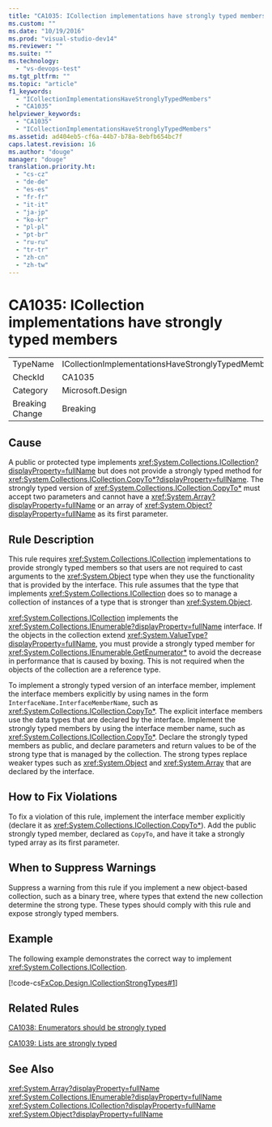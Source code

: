 ```yaml
---
title: "CA1035: ICollection implementations have strongly typed members"
ms.custom: ""
ms.date: "10/19/2016"
ms.prod: "visual-studio-dev14"
ms.reviewer: ""
ms.suite: ""
ms.technology: 
  - "vs-devops-test"
ms.tgt_pltfrm: ""
ms.topic: "article"
f1_keywords: 
  - "ICollectionImplementationsHaveStronglyTypedMembers"
  - "CA1035"
helpviewer_keywords: 
  - "CA1035"
  - "ICollectionImplementationsHaveStronglyTypedMembers"
ms.assetid: ad404eb5-cf6a-44b7-b78a-8ebfb654bc7f
caps.latest.revision: 16
ms.author: "douge"
manager: "douge"
translation.priority.ht: 
  - "cs-cz"
  - "de-de"
  - "es-es"
  - "fr-fr"
  - "it-it"
  - "ja-jp"
  - "ko-kr"
  - "pl-pl"
  - "pt-br"
  - "ru-ru"
  - "tr-tr"
  - "zh-cn"
  - "zh-tw"
---
```

# CA1035: ICollection implementations have strongly typed members
|||  
|-|-|  
|TypeName|ICollectionImplementationsHaveStronglyTypedMembers|  
|CheckId|CA1035|  
|Category|Microsoft.Design|  
|Breaking Change|Breaking|  
  
## Cause  
 A public or protected type implements <xref:System.Collections.ICollection?displayProperty=fullName> but does not provide a strongly typed method for <xref:System.Collections.ICollection.CopyTo*?displayProperty=fullName>. The strongly typed version of <xref:System.Collections.ICollection.CopyTo*> must accept two parameters and cannot have a <xref:System.Array?displayProperty=fullName> or an array of <xref:System.Object?displayProperty=fullName> as its first parameter.  
  
## Rule Description  
 This rule requires <xref:System.Collections.ICollection> implementations to provide strongly typed members so that users are not required to cast arguments to the <xref:System.Object> type when they use the functionality that is provided by the interface. This rule assumes that the type that implements <xref:System.Collections.ICollection> does so to manage a collection of instances of a type that is stronger than <xref:System.Object>.  
  
 <xref:System.Collections.ICollection> implements the <xref:System.Collections.IEnumerable?displayProperty=fullName> interface. If the objects in the collection extend <xref:System.ValueType?displayProperty=fullName>, you must provide a strongly typed member for <xref:System.Collections.IEnumerable.GetEnumerator*> to avoid the decrease in performance that is caused by boxing. This is not required when the objects of the collection are a reference type.  
  
 To implement a strongly typed version of an interface member, implement the interface members explicitly by using names in the form `InterfaceName.InterfaceMemberName`, such as <xref:System.Collections.ICollection.CopyTo*>. The explicit interface members use the data types that are declared by the interface. Implement the strongly typed members by using the interface member name, such as <xref:System.Collections.ICollection.CopyTo*>. Declare the strongly typed members as public, and declare parameters and return values to be of the strong type that is managed by the collection. The strong types replace weaker types such as <xref:System.Object> and <xref:System.Array> that are declared by the interface.  
  
## How to Fix Violations  
 To fix a violation of this rule, implement the interface member explicitly (declare it as <xref:System.Collections.ICollection.CopyTo*>). Add the public strongly typed member, declared as `CopyTo`, and have it take a strongly typed array as its first parameter.  
  
## When to Suppress Warnings  
 Suppress a warning from this rule if you implement a new object-based collection, such as a binary tree, where types that extend the new collection determine the strong type. These types should comply with this rule and expose strongly typed members.  
  
## Example  
 The following example demonstrates the correct way to implement <xref:System.Collections.ICollection>.  
  
 [!code-cs[FxCop.Design.ICollectionStrongTypes#1](../code-quality/codesnippet/CSharp/ca1035--icollection-implementations-have-strongly-typed-members_1.cs)]  
  
## Related Rules  
 [CA1038: Enumerators should be strongly typed](../code-quality/ca1038--enumerators-should-be-strongly-typed.md)  
  
 [CA1039: Lists are strongly typed](../code-quality/ca1039--lists-are-strongly-typed.md)  
  
## See Also  
 <xref:System.Array?displayProperty=fullName>   
 <xref:System.Collections.IEnumerable?displayProperty=fullName>   
 <xref:System.Collections.ICollection?displayProperty=fullName>   
 <xref:System.Object?displayProperty=fullName>